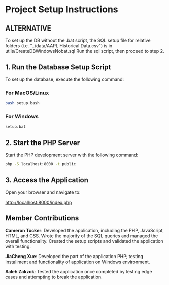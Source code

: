 # Project Setup Instructions

## ALTERNATIVE

To set up the DB without the .bat script, the SQL setup file for relative folders (i.e. "../data/AAPL Historical Data.csv") is in utils/CreateDBWindowsNobat.sql
Run the sql script, then proceed to step 2.

## 1. Run the Database Setup Script

To set up the database, execute the following command:

### For MacOS/Linux

```bash
bash setup.bash
```

### For Windows

```bash
setup.bat
```

## 2. Start the PHP Server

Start the PHP development server with the following command:

```bash
php -S localhost:8000 -t public
```

## 3. Access the Application

Open your browser and navigate to:

[http://localhost:8000/index.php](http://localhost:8000/index.php)

## Member Contributions

**Cameron Tucker**: Developed the application, including the PHP, JavaScript, HTML, and CSS. Wrote the majority of the SQL queries and managed the overall functionality. Created the setup scripts and validated the application with testing.

**JiaCheng Xue**:  Developed the part of the application PHP; testing installment and functionality of application on Windows environment.

**Saleh Zakzok**: Tested the application once completed by testing edge cases and attempting to break the application.
